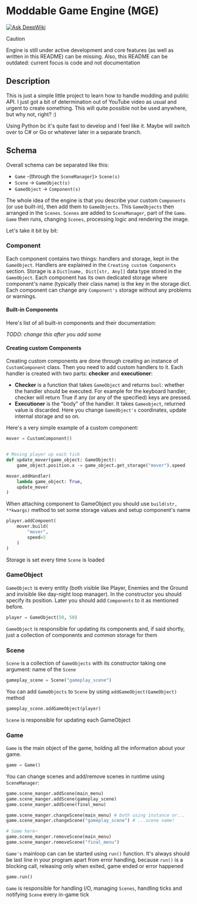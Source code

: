 # Moddable Game Engine (MGE)

[![Ask DeepWiki](https://deepwiki.com/badge.svg)](https://deepwiki.com/ak47andrew/mge)

> [!CAUTION]
> Engine is still under active development and core features (as well as written in this README) can be missing. Also, this README can be outdated: current focus is code and not documentation

## Description
This is just a simple little project to learn how to handle modding and public API. 
I just got a bit of determination out of YouTube video as usual and urgent to create something. 
This will quite possible not be used anywhere, but why not, right? :)

Using Python bc it's quite fast to develop and I feel like it. Maybe will switch over to C# or Go or whatever later 
in a separate branch.

## Schema

Overall schema can be separated like this:
- `Game` -(through the `SceneManager`)> `Scene(s)`
- `Scene` -> `GameObject(s)`
- `GameObject` -> `Component(s)`

The whole idea of the engine is that you describe your custom `Components` (or use built-in), then add them to 
`GameObjects`. This `GameObjects` then arranged in the `Scenes`. `Scenes` are added to `SceneManager`,
part of the `Game`. `Game` then runs, changing `Scenes`, processing logic and rendering the image.

Let's take it bit by bit:

### Component

Each component contains two things: handlers and storage, kept in the `GameObject`. Handlers are explained in the 
`Creating custom Components` section. Storage is a `Dict[name, Dict[str, Any]]` data type stored in the `GameObject`. 
Each component has its own dedicated storage where component's name (typically their class name) is the key in the 
storage dict. Each component can change any `Component's` storage without any problems or warnings.

#### Built-in Components

Here's list of all built-in components and their documentation:

*TODO: change this after you add some*

#### Creating custom Components

Creating custom components are done through creating an instance of `CustomComponent` class. 
Then you need to add custom handlers to it. Each handler is created with two parts: **checker** and **executioner**:
- **Checker** is a function that takes `GameObject` and returns `bool`: whether the handler should be executed. For example 
for the keyboard handler, checker will return True if any (or any of the specified) keys are pressed.
- **Executioner** is the "body" of the handler. It takes `Gameobject`, returned value is discarded. Here you change 
`GameObject's` coordinates, update internal storage and so on.

Here's a very simple example of a custom component:

```python
mover = CustomComponent()


# Moving player up each tick
def update_mover(game_object: GameObject):
    game_object.position.x -= game_object.get_storage("mover").speed

mover.addHandler(
    lambda game_object: True,
    update_mover
)
```

When attaching component to GameObject you should use `build(str, **kwargs)` method to set some storage values 
and setup component's name

```python
player.addCompoent(
    mover.build(
        "mover",
        speed=5
    )
)
```

Storage is set every time `Scene` is loaded

### GameObject

`GameObject` is every entity (both visible like Player, Enemies and the Ground and invisible like day-night loop manager).
In the constructor you should specify its position. Later you should add `Components` to it as mentioned before.

```python
player = GameObject(50, 50)
```

`GameObject` is responsible for updating its components and, if said shortly, just a collection of components and common
storage for them

### Scene

`Scene` is a collection of `GameObjects` with its constructor taking one argument: name of the `Scene`

```python
gameplay_scene = Scene("gameplay_scene")
```

You can add `GameObjects` to `Scene` by using `addGameObject(GameObject)` method

```python
gameplay_scene.addGameObject(player)
```

`Scene` is responsible for updating each GameObject

### Game

`Game` is the main object of the game, holding all the information about your game. 

```python
game = Game()
```

You can change scenes and add/remove scenes in runtime using `SceneManager`:

```python
game.scene_manger.addScene(main_menu)
game.scene_manger.addScene(gameplay_scene)
game.scene_manger.addScene(final_menu)

game.scene_manger.changeScene(main_menu) # both using instance or...
game.scene_manger.changeScene("gameplay_scene") # ...scene name!

# Same here~
game.scene_manger.removeScene(main_menu)
game.scene_manger.removeScene("final_menu")
```

`Game's` mainloop can can be started using `run()` function. It's always should be last line in your program apart from 
error handling, because `run()` is a blocking call, releasing only when exited, game ended or error happened
```python
game.run()
```

`Game` is responsible for handling I/O, managing `Scenes`, handling ticks and notifying `Scene` every in-game tick
